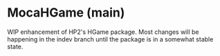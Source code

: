 # MocaHGame (main)

WIP enhancement of HP2's HGame package. Most changes will be happening in the indev branch until the package is in a somewhat stable state.
